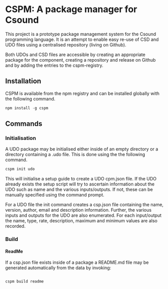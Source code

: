 # CSPM: A package manager for Csound

This project is a prototype package management system for the Csound programming language. It is an attempt to enable easy re-use of CSD and UDO files using a centralised repository (living on Github).

Both UDOs and CSD files are accessible by creating an appropriate package for the component, creating a repository and release on Github and by adding the entries to the cspm-registry.

## Installation

CSPM is available from the npm registry and can be installed globally with the following command.
``` javascript
npm install -g cspm
```

## Commands

### Initialisation
A UDO package may be initialised either inside of an empty directory or a directory containing a .udo file. This is done using the the following command.

``` javascript
cspm init udo
```

This will initialise a setup guide to create a UDO cpm.json file. If the UDO already exists the setup script will try to ascertain information about the UDO such as name and the various inputs/outputs. If not, these can be manually specified using the command prompt.

For a UDO file the init command creates a csp.json file containing the name, version, author, email and description information. Further, the various inputs and outputs for the UDO are also enumerated. For each input/output the name, type, rate, description, maximum and minimum values are also recorded.

### Build
#### ReadMe
If a csp.json file exists inside of a package a README.md file may be generated automatically from the data by invoking:

``` javascript

cspm build readme

```
